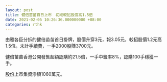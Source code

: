 ```yaml
---
layout: post
title: 健倍苗苗首日上市　初段較招股價高1.5倍
date: 2021-02-05 10:26:36.000000000 +08:00
categories: rthk
---
```


由雅各臣分拆的健倍苗苗首日掛牌，股價升穿3元，報3.05元，較招股價1.2元高1.5倍。未計手續費，一手2000股賺3700元。

健倍苗苗香港公開發售超額認購約21.5倍，一手中籤率8%，認購100手穩獲一手。

股份上市集資淨額1060萬元。
